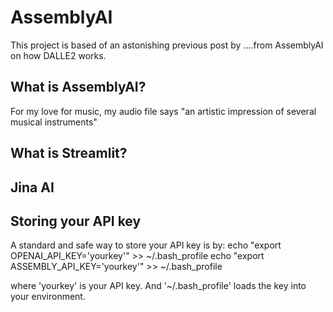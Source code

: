 # AssemblyAI
This project is based of an astonishing previous post by ....from AssemblyAI on how DALLE2 works.

## What is AssemblyAI?



For my love for music, my audio file says "an artistic impression of several musical instruments"
## What is Streamlit?

## Jina AI


## Storing your API key
A standard and safe way to store your API key is by:
echo "export OPENAI_API_KEY='yourkey'" >> ~/.bash_profile
echo "export ASSEMBLY_API_KEY='yourkey'" >> ~/.bash_profile

where 'yourkey' is your API key. And '~/.bash_profile' loads the key into your environment.